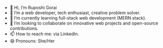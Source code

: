 
- 👋 Hi, I’m Ruposhi Gorai  
- 👀 I’m a web developer, tech enthusiast, creative problem solver.  
- 🌱 I’m currently learning full-stack web development (MERN stack).  
- 💞️ I’m looking to collaborate on innovative web projects and open-source contributions.  
- 📫 How to reach me: via LinkedIn.  
- 😄 Pronouns: She/Her 




<!---
Ruposhi-Gorai/Ruposhi-Gorai is a ✨ special ✨ repository because its `README.md` (this file) appears on your GitHub profile.
You can click the Preview link to take a look at your changes.
--->
